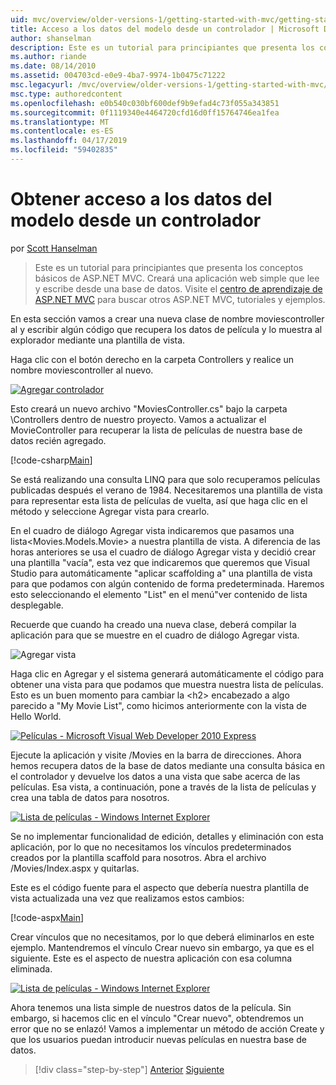```yaml
---
uid: mvc/overview/older-versions-1/getting-started-with-mvc/getting-started-with-mvc-part5
title: Acceso a los datos del modelo desde un controlador | Microsoft Docs
author: shanselman
description: Este es un tutorial para principiantes que presenta los conceptos básicos de ASP.NET MVC. Cree una aplicación web simple que lee y escribe desde una base de datos.
ms.author: riande
ms.date: 08/14/2010
ms.assetid: 004703cd-e0e9-4ba7-9974-1b0475c71222
msc.legacyurl: /mvc/overview/older-versions-1/getting-started-with-mvc/getting-started-with-mvc-part5
msc.type: authoredcontent
ms.openlocfilehash: e0b540c030bf600def9b9efad4c73f055a343851
ms.sourcegitcommit: 0f1119340e4464720cfd16d0ff15764746ea1fea
ms.translationtype: MT
ms.contentlocale: es-ES
ms.lasthandoff: 04/17/2019
ms.locfileid: "59402835"
---
```

# <a name="accessing-your-models-data-from-a-controller"></a>Obtener acceso a los datos del modelo desde un controlador

por [Scott Hanselman](https://github.com/shanselman)

> Este es un tutorial para principiantes que presenta los conceptos básicos de ASP.NET MVC. Creará una aplicación web simple que lee y escribe desde una base de datos. Visite el [centro de aprendizaje de ASP.NET MVC](../../../index.md) para buscar otros ASP.NET MVC, tutoriales y ejemplos.


En esta sección vamos a crear una nueva clase de nombre moviescontroller al y escribir algún código que recupera los datos de película y lo muestra al explorador mediante una plantilla de vista.

Haga clic con el botón derecho en la carpeta Controllers y realice un nombre moviescontroller al nuevo.

[![Agregar controlador](getting-started-with-mvc-part5/_static/image2.png)](getting-started-with-mvc-part5/_static/image1.png)

Esto creará un nuevo archivo "MoviesController.cs" bajo la carpeta \Controllers dentro de nuestro proyecto. Vamos a actualizar el MovieController para recuperar la lista de películas de nuestra base de datos recién agregado.

[!code-csharp[Main](getting-started-with-mvc-part5/samples/sample1.cs)]

Se está realizando una consulta LINQ para que solo recuperamos películas publicadas después el verano de 1984. Necesitaremos una plantilla de vista para representar esta lista de películas de vuelta, así que haga clic en el método y seleccione Agregar vista para crearlo.

En el cuadro de diálogo Agregar vista indicaremos que pasamos una lista&lt;Movies.Models.Movie&gt; a nuestra plantilla de vista. A diferencia de las horas anteriores se usa el cuadro de diálogo Agregar vista y decidió crear una plantilla "vacía", esta vez que indicaremos que queremos que Visual Studio para automáticamente "aplicar scaffolding a" una plantilla de vista para que podamos con algún contenido de forma predeterminada. Haremos esto seleccionando el elemento "List" en el menú"ver contenido de lista desplegable.

Recuerde que cuando ha creado una nueva clase, deberá compilar la aplicación para que se muestre en el cuadro de diálogo Agregar vista.

![Agregar vista](getting-started-with-mvc-part5/_static/image3.png)

Haga clic en Agregar y el sistema generará automáticamente el código para obtener una vista para que podamos que muestra nuestra lista de películas. Esto es un buen momento para cambiar la &lt;h2&gt; encabezado a algo parecido a "My Movie List", como hicimos anteriormente con la vista de Hello World.

[![Películas - Microsoft Visual Web Developer 2010 Express](getting-started-with-mvc-part5/_static/image5.png)](getting-started-with-mvc-part5/_static/image4.png)

Ejecute la aplicación y visite /Movies en la barra de direcciones. Ahora hemos recupera datos de la base de datos mediante una consulta básica en el controlador y devuelve los datos a una vista que sabe acerca de las películas. Esa vista, a continuación, pone a través de la lista de películas y crea una tabla de datos para nosotros.

[![Lista de películas - Windows Internet Explorer](getting-started-with-mvc-part5/_static/image7.png)](getting-started-with-mvc-part5/_static/image6.png)

Se no implementar funcionalidad de edición, detalles y eliminación con esta aplicación, por lo que no necesitamos los vínculos predeterminados creados por la plantilla scaffold para nosotros. Abra el archivo /Movies/Index.aspx y quitarlas.

Este es el código fuente para el aspecto que debería nuestra plantilla de vista actualizada una vez que realizamos estos cambios:

[!code-aspx[Main](getting-started-with-mvc-part5/samples/sample2.aspx)]

Crear vínculos que no necesitamos, por lo que deberá eliminarlos en este ejemplo. Mantendremos el vínculo Crear nuevo sin embargo, ya que es el siguiente. Este es el aspecto de nuestra aplicación con esa columna eliminada.

[![Lista de películas - Windows Internet Explorer](getting-started-with-mvc-part5/_static/image9.png)](getting-started-with-mvc-part5/_static/image8.png)

Ahora tenemos una lista simple de nuestros datos de la película. Sin embargo, si hacemos clic en el vínculo "Crear nuevo", obtendremos un error que no se enlazó! Vamos a implementar un método de acción Create y que los usuarios puedan introducir nuevas películas en nuestra base de datos.

> [!div class="step-by-step"]
> [Anterior](getting-started-with-mvc-part4.md)
> [Siguiente](getting-started-with-mvc-part6.md)
